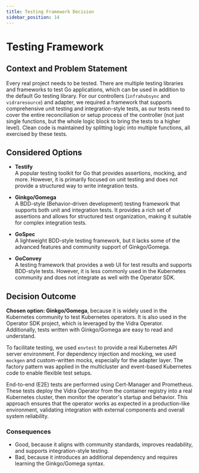 ```yaml
---
title: Testing Framework Decision
sidebar_position: 14
---
```


# Testing Framework

## Context and Problem Statement

Every real project needs to be tested. There are multiple testing libraries and frameworks to test Go applications, which can be used in addition to the default Go testing library. For our controllers (`infrahubsync` and `vidraresource`) and adapter, we required a framework that supports comprehensive unit testing and integration-style tests, as our tests need to cover the entire reconciliation or setup process of the controller (not just single functions, but the whole logic block to bring the tests to a higher level). Clean code is maintained by splitting logic into multiple functions, all exercised by these tests.

## Considered Options

* **Testify**  
    A popular testing toolkit for Go that provides assertions, mocking, and more. However, it is primarily focused on unit testing and does not provide a structured way to write integration tests.

* **Ginkgo/Gomega**  
    A BDD-style (Behavior-driven development) testing framework that supports both unit and integration tests. It provides a rich set of assertions and allows for structured test organization, making it suitable for complex integration tests.

* **GoSpec**  
    A lightweight BDD-style testing framework, but it lacks some of the advanced features and community support of Ginkgo/Gomega.

* **GoConvey**  
    A testing framework that provides a web UI for test results and supports BDD-style tests. However, it is less commonly used in the Kubernetes community and does not integrate as well with the Operator SDK.

## Decision Outcome

**Chosen option: Ginkgo/Gomega**, because it is widely used in the Kubernetes community to test Kubernetes operators. It is also used in the Operator SDK project, which is leveraged by the Vidra Operator. Additionally, tests written with Ginkgo/Gomega are easy to read and understand.

To facilitate testing, we used `envtest` to provide a real Kubernetes API server environment. For dependency injection and mocking, we used `mockgen` and custom-written mocks, especially for the adapter layer. The factory pattern was applied in the multicluster and event-based Kubernetes code to enable flexible test setups.

End-to-end (E2E) tests are performed using Cert-Manager and Prometheus. These tests deploy the Vidra Operator from the container registry into a real Kubernetes cluster, then monitor the operator's startup and behavior. This approach ensures that the operator works as expected in a production-like environment, validating integration with external components and overall system reliability.

### Consequences

* Good, because it aligns with community standards, improves readability, and supports integration-style testing.
* Bad, because it introduces an additional dependency and requires learning the Ginkgo/Gomega syntax.